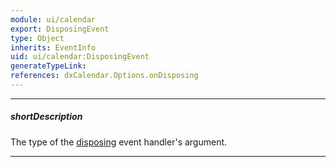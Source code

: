 ```yaml
---
module: ui/calendar
export: DisposingEvent
type: Object
inherits: EventInfo
uid: ui/calendar:DisposingEvent
generateTypeLink: 
references: dxCalendar.Options.onDisposing
---
```

---
##### shortDescription
The type of the [disposing]({basewidgetpath}/Events/#disposing) event handler's argument.

---
<!-- Description goes here -->